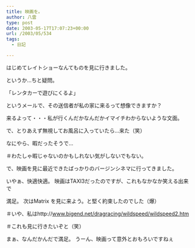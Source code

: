 ```yaml
---
title: 映画を。
author: 八雲
type: post
date: 2003-05-17T17:07:23+00:00
url: /2003/05/534
tags:
  - 日記

---
```

はじめてレイトショーなんてものを見に行きました。
  
というか…ちと疑問。

「レンタカーで遊びにくるよ」

というメールで、その送信者が私の家に来るって想像できますか？
  
来るよって・・・私が行くんだかなんだかイマイチわからないような文面。
  
で、とりあえず無視してお風呂に入っていたら…来た（笑）
  
なにやら、暇だったそうで…
  
＃わたしゃ暇じゃないのかもしれない気がしないでもない。

で、映画を見に最近できたばっかりのバージンシネマに行ってきました。
  
いやぁ、快適快適。 映画はTAXI3だったのですが、これもなかなか笑える出来で
  
満足。 次はMatrix を見に来よう。と堅く約束したのでした（爆）
  
＃いや、私はhttp://www.bigend.net/dragracing/wildspeed/wildspeed2.htm
  
＃これも見に行きたいぞと（笑）

まぁ、なんだかんだで満足。 うーん、映画って意外とおもろいですねぇ
